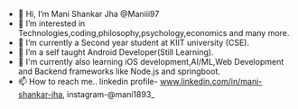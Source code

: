 - 👋 Hi, I’m Mani Shankar Jha @Maniii97 
- 👀 I’m interested in Technologies,coding,philosophy,psychology,economics and many more.
- 🌱 I’m currently a Second year student at KIIT university (CSE).
- 💞️ I’m a self taught Android Developer(Still Learning).
- 👀 I'm currently also learning iOS development,AI/ML,Web Development and Backend frameworks like Node.js and springboot.
- 📫 How to reach me.. linkedin profile- www.linkedin.com/in/mani-shankar-jha, instagram-@mani1893_

<!---
Maniii97/Maniii97 is a ✨ special ✨ repository because its `README.md` (this file) appears on your GitHub profile.
You can click the Preview link to take a look at your changes.
--->
